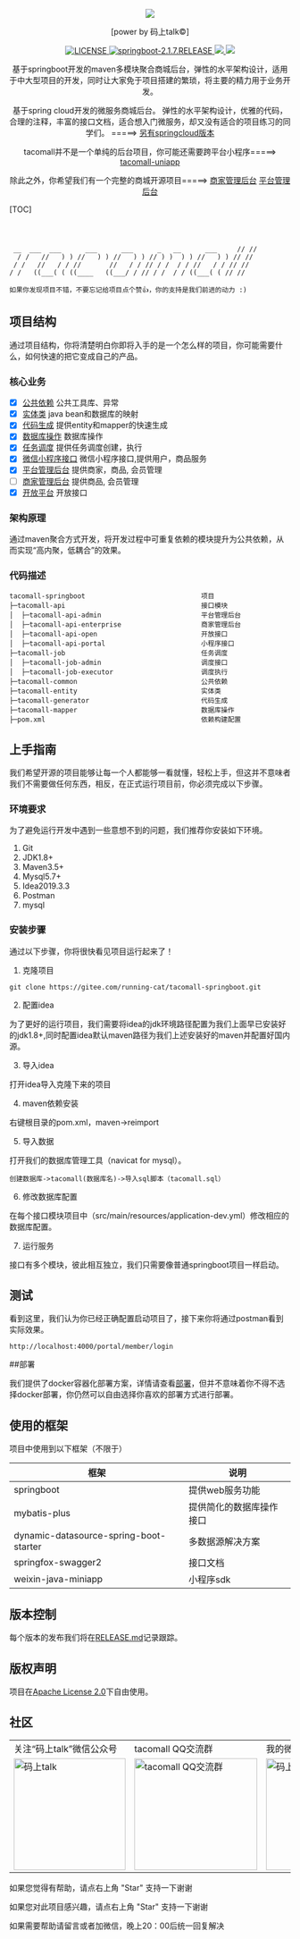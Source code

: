 <p align="center">
	<a href="#"><img src="http://img.codingtalk.cn/B44paPc1585145412609"></a>
</p>
<p align="center">[power by 码上talk©]</p>
<p align="center">
	<a target="_blank" href="https://gitee.com/running-cat/tacomall-springboot/blob/master/LICENSE">
		<img src="https://img.shields.io/badge/License-Apache%202.0-blue.svg" alt="LICENSE"/>
	</a>
    <a target="_blank" href="https://spring.io/projects/spring-boot">
		<img src="https://img.shields.io/badge/springboot-2.1.7.RELEASE-green" alt="springboot-2.1.7.RELEASE"/>
	</a>
	<a target="_blank" href="https://www.oracle.com/technetwork/java/javase/downloads/index.html">
		<img src="https://img.shields.io/badge/JDK-1.8+-green.svg"/>
	</a>
	<a target="_blank" href="https://swagger.io">
		<img src="https://img.shields.io/badge/swagger-2.0-orange.svg"/>
	</a>
</p>
<p align="center">
基于springboot开发的maven多模块聚合商城后台，弹性的水平架构设计，适用于中大型项目的开发，同时让大家免于项目搭建的繁琐，将主要的精力用于业务开发。
</p>

<p align="center">
基于spring cloud开发的微服务商城后台。 弹性的水平架构设计，优雅的代码，合理的注释，丰富的接口文档，适合想入门微服务，却又没有适合的项目练习的同学们。 =====>
<a href="https://gitee.com/running-cat/tacomall-springcloud" target="_blank">另有springcloud版本</a>
</p>

<p align="center">
 tacomall并不是一个单纯的后台项目，你可能还需要跨平台小程序=====>
<a href="https://gitee.com/running-cat/tacomall-uniapp" target="_blank">tacomall-uniapp</a>
</p>

<p align="center">
除此之外，你希望我们有一个完整的商城开源项目=====>
<a href="https://gitee.com/running-cat/tacomall-enterprise" target="_blank">商家管理后台</a>
<a href="https://gitee.com/running-cat/tacomall-admin" target="_blank">平台管理后台</a>
</p>

[TOC]

```
                                                                
                                                                
                                                                
 __  ___  ___      ___      ___      _   __      ___     // //  
  / /   //   ) ) //   ) ) //   ) ) // ) )  ) ) //   ) ) // //   
 / /   //   / / //       //   / / // / /  / / //   / / // //    
/ /   ((___( ( ((____   ((___/ / // / /  / / ((___( ( // //     

如果你发现项目不错，不要忘记给项目点个赞👍，你的支持是我们前进的动力 :)
```

## 项目结构

通过项目结构，你将清楚明白你即将入手的是一个怎么样的项目，你可能需要什么，如何快速的把它变成自己的产品。

### 核心业务

- [x] [公共依赖](https://gitee.com/running-cat/tacomall-springboot/tree/master/tacomall-common) 公共工具库、异常
- [x] [实体类](https://gitee.com/running-cat/tacomall-springboot/tree/master/tacomall-entity) java bean和数据库的映射
- [x] [代码生成](https://gitee.com/running-cat/tacomall-springboot/tree/master/tacomall-generator) 提供entity和mapper的快速生成
- [x] [数据库操作](https://gitee.com/running-cat/tacomall-springboot/tree/master/tacomall-mapper) 数据库操作
- [x] [任务调度](https://gitee.com/running-cat/tacomall-springboot/tree/master/tacomall-job) 提供任务调度创建，执行
- [x] [微信小程序接口](https://gitee.com/running-cat/tacomall-springboot/tree/master/tacomall-api/tacomall-api-portal) 微信小程序接口,提供用户，商品服务
- [x] [平台管理后台](https://gitee.com/running-cat/tacomall-springboot/tree/master/tacomall-api/tacomall-api-admin) 提供商家，商品, 会员管理
- [ ] [商家管理后台](https://gitee.com/running-cat/tacomall-springboot/tree/master/tacomall-api/tacomall-api-enterprise) 提供商品, 会员管理
- [x] [开放平台](https://gitee.com/running-cat/tacomall-springboot/tree/master/tacomall-api/tacomall-api-open) 开放接口

### 架构原理

通过maven聚合方式开发，将开发过程中可重复依赖的模块提升为公共依赖，从而实现“高内聚，低耦合”的效果。

### 代码描述

~~~
tacomall-springboot                             项目
├─tacomall-api                                  接口模块
│  ├─tacomall-api-admin                         平台管理后台
│  ├─tacomall-api-enterprise                    商家管理后台
│  ├─tacomall-api-open                          开放接口
│  ├─tacomall-api-portal                        小程序接口
├─tacomall-job                                  任务调度
│  ├─tacomall-job-admin                         调度接口
│  ├─tacomall-job-executor                      调度执行
├─tacomall-common                               公共依赖
├─tacomall-entity                               实体类
├─tacomall-generator                            代码生成
├─tacomall-mapper                               数据库操作
├─pom.xml                                       依赖构建配置
~~~

## 上手指南

我们希望开源的项目能够让每一个人都能够一看就懂，轻松上手，但这并不意味者我们不需要做任何东西，相反，在正式运行项目前，你必须完成以下步骤。

### 环境要求

为了避免运行开发中遇到一些意想不到的问题，我们推荐你安装如下环境。

1. Git
2. JDK1.8+
3. Maven3.5+
4. Mysql5.7+
5. Idea2019.3.3
6. Postman
7. mysql
### 安装步骤

通过以下步骤，你将很快看见项目运行起来了！

1. 克隆项目

```
git clone https://gitee.com/running-cat/tacomall-springboot.git
```
2. 配置idea

为了更好的运行项目，我们需要将idea的jdk环境路径配置为我们上面早已安装好的jdk1.8+,同时配置idea默认maven路径为我们上述安装好的maven并配置好国内源。

3. 导入idea

打开idea导入克隆下来的项目

4. maven依赖安装

右键根目录的pom.xml，maven->reimport

5. 导入数据

打开我们的数据库管理工具（navicat for mysql）。

```
创建数据库->tacomall(数据库名)->导入sql脚本（tacomall.sql）
```

6. 修改数据库配置

在每个接口模块项目中（src/main/resources/application-dev.yml）修改相应的数据库配置。

7. 运行服务

接口有多个模块，彼此相互独立，我们只需要像普通springboot项目一样启动。

## 测试

看到这里，我们认为你已经正确配置启动项目了，接下来你将通过postman看到实际效果。

```
http://localhost:4000/portal/member/login
```

##部署

我们提供了docker容器化部署方案，详情请查看[部署](https://gitee.com/running-cat/tacomall-springboot/blob/master/LICENSE)，但并不意味着你不得不选择docker部署，你仍然可以自由选择你喜欢的部署方式进行部署。

## 使用的框架

项目中使用到以下框架（不限于）

| 框架             | 说明                                                         |
| -------------------- | ------------------------------------------------------------ |
| springboot        | 提供web服务功能 |
| mybatis-plus    | 提供简化的数据库操作接口      |
| dynamic-datasource-spring-boot-starter    | 多数据源解决方案      |
| springfox-swagger2    | 接口文档      |
| weixin-java-miniapp   | 小程序sdk      |

## 版本控制

每个版本的发布我们将在[RELEASE.md](https://gitee.com/running-cat/tacomall-springboot/blob/master/RELEASE.md)记录跟踪。

## 版权声明

项目在[Apache License 2.0](https://gitee.com/running-cat/tacomall-springboot/blob/master/LICENSE)下自由使用。

## 社区

<table border="0">
    <tr>
        <td>关注“码上talk”微信公众号</td>
        <td>tacomall QQ交流群</td>
        <td>我的微信</td>
    </tr>
    <tr>
        <td><img title="码上talk" src="http://img.codingtalk.cn/ncr3m3k1585147351285" height="200" width="200"/></td>
        <td><img title="tacomall QQ交流群" src="http://img.codingtalk.cn/haPkJxc1585147447571" height="200" width="220"/></td>
        <td><img title="码上talk|RC" src="http://img.codingtalk.cn/meJzskn1584540440273" height="200" width="220"/></td>
    </tr>
</table>

<p>如果您觉得有帮助，请点右上角 "Star" 支持一下谢谢</p>

<p>如果您对此项目感兴趣，请点右上角 "Star" 支持一下谢谢</p>

<p>如果需要帮助请留言或者加微信，晚上20：00后统一回复解决</p>